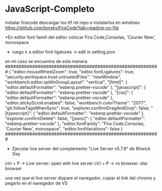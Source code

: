 # JavaScript-Completo

instalar firacode
descargar los ttf rel repo e instalarlos en windows
https://github.com/tonsky/FiraCode?tab=readme-ov-file

*En editor font famili del editor colocar
Fira Code,Consolas, 'Courier New', monospace
* luego ir a editor font ligatures -> edit in setting.json

en mi caso se encuentra de esta manera 
#########################################################
{
    "editor.mouseWheelZoom": true,
    "editor.fontLigatures": true,
    "security.workspace.trust.untrustedFiles": "newWindow",
    "workbench.editor.splitInGroupLayout": "vertical",
    "[html]": {
        "editor.defaultFormatter": "esbenp.prettier-vscode"
    },
    "[javascript]": {
        "editor.defaultFormatter": "esbenp.prettier-vscode"
    },
    "[css]": {
        "editor.defaultFormatter": "esbenp.prettier-vscode"
    },
    "editor.stickyScroll.enabled": false,
    "workbench.colorTheme": "2077",
    "git.followTagsWhenSync": true,
    "explorer.confirmDragAndDrop": false,
    "[typescript]": {
        "editor.defaultFormatter": "esbenp.prettier-vscode"
    },
    "explorer.confirmDelete": false,
    "[jsonc]": {
        "editor.defaultFormatter": "esbenp.prettier-vscode"
    },
    "editor.fontFamily": "Fira Code,Consolas, 'Courier New', monospace",
    "editor.fontVariations": false
}
#########################################################

* Ejecutar live server del complemento "Live Server v5.7.9" de Ritwick Dey

ctrl + P -> Live server: open with live server
ctrl + P -> vs browser: star browser

una vez que el live server dispare el navegador, copiar el link del chrome y pegarlo en el navegador de VS